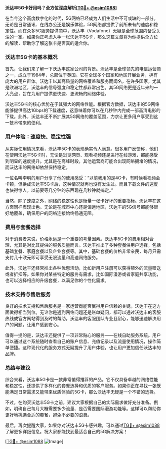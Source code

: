 **沃达丰5G卡好用吗？全方位深度解析[[TG💪+ @esim1088](https://t.me/s/esim1088)]**

在当今这个高度数字化的时代，5G网络已经成为人们生活中不可或缺的一部分。无论是日常通讯、在线办公还是娱乐体验，5G网络都提供了前所未有的速度和稳定性。而在众多5G服务提供商中，沃达丰（Vodafone）无疑是全球范围内备受关注的一家。如果你正考虑入手一张沃达丰5G卡，那么这篇文章将为你提供全方位的解读，帮助你了解这张卡是否真的适合你。

### 沃达丰5G卡的基本概况

首先，让我们来了解一下沃达丰这家公司的背景。沃达丰是全球领先的电信运营商之一，成立于1984年，总部位于英国。它在全球多个国家和地区开展业务，拥有庞大的用户群体。沃达丰以其高质量的网络覆盖和服务而闻名，在许多国家，尤其是欧洲地区，沃达丰的信号强度和稳定性都非常出色。其5G网络更是近年来的一大亮点，旨在为用户提供更快速、更流畅的网络体验。

沃达丰5G卡的核心优势在于其强大的网络性能。根据官方数据，沃达丰的5G网络能够提供高达1Gbps的下载速度，这意味着你可以在几秒钟内完成一部高清电影的下载。此外，沃达丰还不断扩展其5G网络的覆盖范围，力求让更多用户享受到这一技术带来的便利。

### 用户体验：速度快、稳定性强

从实际使用情况来看，沃达丰5G卡的表现确实令人满意。很多用户反馈称，他们在使用沃达丰5G卡时，无论是浏览网页、观看视频还是进行在线游戏，都能感受到明显的速度提升。尤其是在高峰时段，其他运营商可能会出现网络拥堵的情况，而沃达丰的网络却依然保持稳定。

一位名叫李明的用户分享了他的使用感受：“以前我用的是4G卡，有时候看视频会卡顿，但换成沃达丰5G卡后，这种情况就再也没有发生过。而且下载文件的速度也快得惊人，以前要等几分钟的东西现在几秒钟就搞定。”

当然，除了速度之外，网络的稳定性也是衡量一张卡好坏的重要指标。沃达丰在这方面同样表现出色。无论是在城市中心还是偏远地区，沃达丰的5G信号都能够很好地覆盖，确保用户的网络连接始终畅通无阻。

### 费用与套餐选择

对于消费者来说，价格永远是一个重要的考量因素。沃达丰5G卡的费用相对合理，尤其是对比其提供的服务质量而言。沃达丰推出了多种套餐供用户选择，包括基础套餐、家庭套餐以及企业套餐等。其中，基础套餐的价格非常亲民，每月只需支付几十欧元即可享受无限流量和高速网络服务。

此外，沃达丰还经常推出各种优惠活动，比如新用户注册可以获得额外的流量赠送或者折扣等。如果你对某些特定的服务有需求，比如国际漫游或者家庭共享功能，也可以选择相应的升级套餐，以满足你的个性化需求。

### 技术支持与售后服务

良好的技术支持和售后服务是一家运营商能否赢得用户信赖的关键。沃达丰在这方面做得相当到位。无论你是遇到网络问题还是账单疑问，都可以通过沃达丰的客服热线或官方网站得到及时的帮助。沃达丰的客服团队专业且耐心，能够迅速解决用户的问题，让用户感到安心。

值得一提的是，沃达丰还提供了一项非常贴心的服务——在线自助服务系统。用户可以通过这个系统随时查看自己的账户信息、充值记录以及流量使用情况，操作简单便捷。这种现代化的服务方式无疑提升了用户体验，也让用户更加信任沃达丰的品牌。

### 总结与建议

综合来看，沃达丰5G卡是一款非常值得推荐的产品。它不仅具备卓越的网络性能和稳定性，还提供了多样化的套餐选择和优质的客户服务。如果你正在寻找一张既能满足日常需求又能带来优质体验的5G卡，那么沃达丰无疑是一个不错的选择。

不过，在购买沃达丰5G卡之前，建议大家根据自己的实际需求做好充分准备。例如，明确自己每月大概需要多少流量、是否需要国际漫游功能等。这样可以帮助你更好地挑选合适的套餐，避免不必要的浪费。

最后，再次提醒大家，如果你对沃达丰5G卡感兴趣，可以通过[TG💪+ @esim1088](https://t.me/s/esim1088)了解更多详细信息。祝大家都能找到最适合自己的5G解决方案！

[[TG💪+ @esim1088](https://t.me/s/esim1088) ![Image](https://i.postimg.cc/4NQfJmqS/Snipaste-2025-05-13-00-14-12.png)]